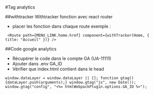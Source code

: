 #Tag analytics

 ##withtracker
Withtracker fonction avec react router
- placer les fonction dans chaque route
exemple : 
  
`` <Route
  path={MENU_LINK.home.href}
  component={withTracker(Home, { title: "Accueil" })}
  />``

##Code google analytics
- Récupérer le code dans le compte GA (UA-11111)
- Ajouter dans .env GA_ID
- Vérifier que index.html contient dans le head

``window.dataLayer = window.dataLayer || [];
function gtag(){dataLayer.push(arguments);}
window.gtag("js", new Date());
window.gtag("config", "<%= htmlWebpackPlugin.options.GA_ID %>");``